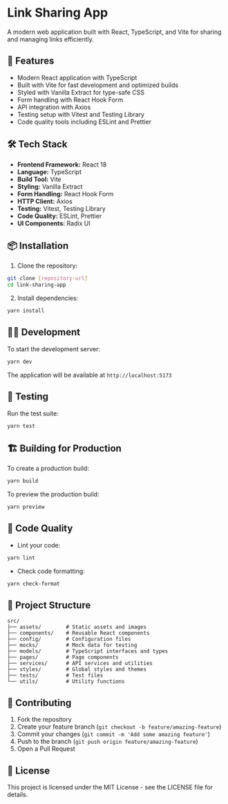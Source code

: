 # Link Sharing App

A modern web application built with React, TypeScript, and Vite for sharing and managing links efficiently.

## 🚀 Features

- Modern React application with TypeScript
- Built with Vite for fast development and optimized builds
- Styled with Vanilla Extract for type-safe CSS
- Form handling with React Hook Form
- API integration with Axios
- Testing setup with Vitest and Testing Library
- Code quality tools including ESLint and Prettier

## 🛠️ Tech Stack

- **Frontend Framework:** React 18
- **Language:** TypeScript
- **Build Tool:** Vite
- **Styling:** Vanilla Extract
- **Form Handling:** React Hook Form
- **HTTP Client:** Axios
- **Testing:** Vitest, Testing Library
- **Code Quality:** ESLint, Prettier
- **UI Components:** Radix UI

## 📦 Installation

1. Clone the repository:
```bash
git clone [repository-url]
cd link-sharing-app
```

2. Install dependencies:
```bash
yarn install
```

## 🏃‍♂️ Development

To start the development server:

```bash
yarn dev
```

The application will be available at `http://localhost:5173`

## 🧪 Testing

Run the test suite:

```bash
yarn test
```

## 🏗️ Building for Production

To create a production build:

```bash
yarn build
```

To preview the production build:

```bash
yarn preview
```

## 📝 Code Quality

- Lint your code:
```bash
yarn lint
```

- Check code formatting:
```bash
yarn check-format
```

## 🎨 Project Structure

```
src/
├── assets/        # Static assets and images
├── components/    # Reusable React components
├── config/        # Configuration files
├── mocks/         # Mock data for testing
├── models/        # TypeScript interfaces and types
├── pages/         # Page components
├── services/      # API services and utilities
├── styles/        # Global styles and themes
├── tests/         # Test files
└── utils/         # Utility functions
```

## 🤝 Contributing

1. Fork the repository
2. Create your feature branch (`git checkout -b feature/amazing-feature`)
3. Commit your changes (`git commit -m 'Add some amazing feature'`)
4. Push to the branch (`git push origin feature/amazing-feature`)
5. Open a Pull Request

## 📄 License

This project is licensed under the MIT License - see the LICENSE file for details. 
